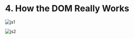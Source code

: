 # 4. How the DOM Really Works

![js1](https://github.com/kiranbansode/learn-javascript/assets/50626798/a4505092-73bc-4be5-b505-e882647b7e21)

![js2](https://github.com/kiranbansode/learn-javascript/assets/50626798/efc03e6b-4b79-406c-840d-9233d4f27a0a)
